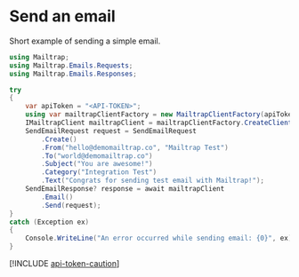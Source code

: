 ﻿---
uid: snippets.simple-send-email
---

# Send an email
Short example of sending a simple email.

```csharp
using Mailtrap;
using Mailtrap.Emails.Requests;
using Mailtrap.Emails.Responses;

try
{
    var apiToken = "<API-TOKEN>";
    using var mailtrapClientFactory = new MailtrapClientFactory(apiToken);
    IMailtrapClient mailtrapClient = mailtrapClientFactory.CreateClient();
    SendEmailRequest request = SendEmailRequest
        .Create()
        .From("hello@demomailtrap.co", "Mailtrap Test")
        .To("world@demomailtrap.co")
        .Subject("You are awesome!")
        .Category("Integration Test")
        .Text("Congrats for sending test email with Mailtrap!");
    SendEmailResponse? response = await mailtrapClient
        .Email()
        .Send(request);
}
catch (Exception ex)
{
    Console.WriteLine("An error occurred while sending email: {0}", ex);
}
```

[!INCLUDE [api-token-caution](../includes/api-token-caution.md)]
